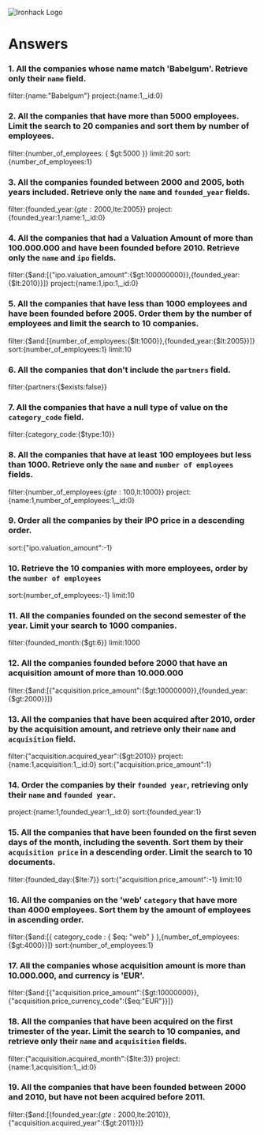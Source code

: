 ![Ironhack Logo](https://i.imgur.com/1QgrNNw.png)

# Answers

### 1. All the companies whose name match 'Babelgum'. Retrieve only their `name` field.

filter:{name:"Babelgum"}
project:{name:1,_id:0}

### 2. All the companies that have more than 5000 employees. Limit the search to 20 companies and sort them by **number of employees**.

filter:{number_of_employees: { $gt:5000 }}
limit:20
sort:{number_of_employees:1}

### 3. All the companies founded between 2000 and 2005, both years included. Retrieve only the `name` and `founded_year` fields.

filter:{founded_year:{$gte:2000,$lte:2005}}
project:{founded_year:1,name:1,_id:0}

### 4. All the companies that had a Valuation Amount of more than 100.000.000 and have been founded before 2010. Retrieve only the `name` and `ipo` fields.

filter:{$and:[{"ipo.valuation_amount":{$gt:100000000}},{founded_year:{$lt:2010}}]}
project:{name:1,ipo:1,_id:0}

### 5. All the companies that have less than 1000 employees and have been founded before 2005. Order them by the number of employees and limit the search to 10 companies.

filter:{$and:[{number_of_employees:{$lt:1000}},{founded_year:{$lt:2005}}]}
sort:{number_of_employees:1}
limit:10

### 6. All the companies that don't include the `partners` field.

filter:{partners:{$exists:false}}

### 7. All the companies that have a null type of value on the `category_code` field.

filter:{category_code:{$type:10}}

### 8. All the companies that have at least 100 employees but less than 1000. Retrieve only the `name` and `number of employees` fields.

filter:{number_of_employees:{$gte:100,$lt:1000}}
project:{name:1,number_of_employees:1,_id:0}

### 9. Order all the companies by their IPO price in a descending order.

sort:{"ipo.valuation_amount":-1}

### 10. Retrieve the 10 companies with more employees, order by the `number of employees`

sort:{number_of_employees:-1}
limit:10

### 11. All the companies founded on the second semester of the year. Limit your search to 1000 companies.

filter:{founded_month:{$gt:6}}
limit:1000

<!-- ### 12. All the companies that have been 'deadpooled' after the third year. -->

<!-- Your Code Goes Here -->

### 12. All the companies founded before 2000 that have an acquisition amount of more than 10.000.000

filter:{$and:[{"acquisition.price_amount":{$gt:10000000}},{founded_year:{$gt:2000}}]}

### 13. All the companies that have been acquired after 2010, order by the acquisition amount, and retrieve only their `name` and `acquisition` field.

filter:{"acquisition.acquired_year":{$gt:2010}}
project:{name:1,acquisition:1,_id:0}
sort:{"acquisition.price_amount":1}

### 14. Order the companies by their `founded year`, retrieving only their `name` and `founded year`.

project:{name:1,founded_year:1,_id:0}
sort:{founded_year:1}

### 15. All the companies that have been founded on the first seven days of the month, including the seventh. Sort them by their `acquisition price` in a descending order. Limit the search to 10 documents.

filter:{founded_day:{$lte:7}}
sort:{"acquisition.price_amount":-1}
limit:10


### 16. All the companies on the 'web' `category` that have more than 4000 employees. Sort them by the amount of employees in ascending order.

filter:{$and:[{ category_code : { $eq: "web" } },{number_of_employees:{$gt:4000}}]}
sort:{number_of_employees:1}


### 17. All the companies whose acquisition amount is more than 10.000.000, and currency is 'EUR'.

filter:{$and:[{"acquisition.price_amount":{$gt:10000000}},{"acquisition.price_currency_code":{$eq:"EUR"}}]}

### 18. All the companies that have been acquired on the first trimester of the year. Limit the search to 10 companies, and retrieve only their `name` and `acquisition` fields.
filter:{"acquisition.acquired_month":{$lte:3}}
project:{name:1,acquisition:1,_id:0}

### 19. All the companies that have been founded between 2000 and 2010, but have not been acquired before 2011.

filter:{$and:[{founded_year:{$gte:2000,$lte:2010}},{"acquisition.acquired_year":{$gt:2011}}]}
